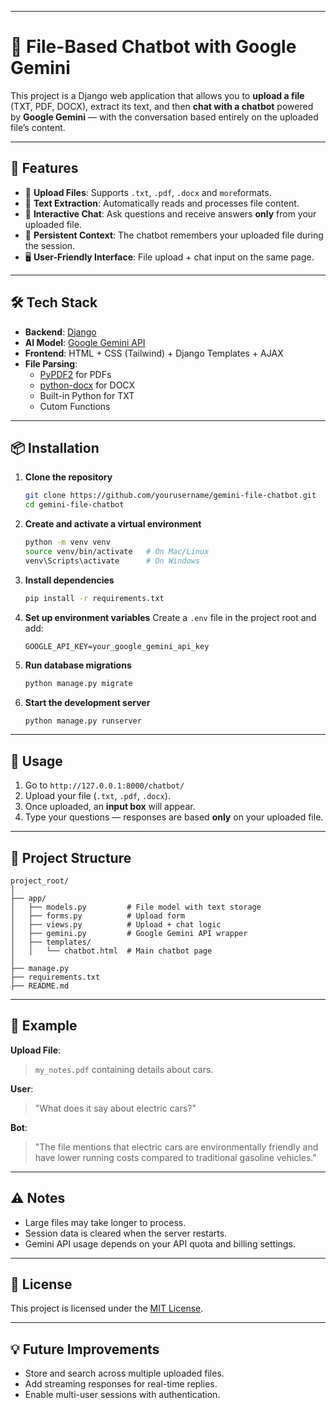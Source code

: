 
---

# 📄 File-Based Chatbot with Google Gemini

This project is a Django web application that allows you to **upload a file** (TXT, PDF, DOCX), extract its text, and then **chat with a chatbot** powered by **Google Gemini** — with the conversation based entirely on the uploaded file’s content.

---

## 🚀 Features

- 📂 **Upload Files**: Supports `.txt`, `.pdf`, `.docx` and `more`formats.
- 🧠 **Text Extraction**: Automatically reads and processes file content.
- 💬 **Interactive Chat**: Ask questions and receive answers **only** from your uploaded file.
- 🔄 **Persistent Context**: The chatbot remembers your uploaded file during the session.
- 🖥 **User-Friendly Interface**: File upload + chat input on the same page.

---

## 🛠️ Tech Stack

- **Backend**: [Django](https://www.djangoproject.com/)
- **AI Model**: [Google Gemini API](https://ai.google.dev)
- **Frontend**: HTML + CSS (Tailwind) + Django Templates + AJAX
- **File Parsing**:
  - [PyPDF2](https://pypi.org/project/PyPDF2/) for PDFs
  - [python-docx](https://pypi.org/project/python-docx/) for DOCX
  - Built-in Python for TXT
  - Cutom Functions
---

## 📦 Installation

1. **Clone the repository**
   ```bash
   git clone https://github.com/yourusername/gemini-file-chatbot.git
   cd gemini-file-chatbot


2. **Create and activate a virtual environment**

   ```bash
   python -m venv venv
   source venv/bin/activate   # On Mac/Linux
   venv\Scripts\activate      # On Windows
   ```

3. **Install dependencies**

   ```bash
   pip install -r requirements.txt
   ```

4. **Set up environment variables**
   Create a `.env` file in the project root and add:

   ```env
   GOOGLE_API_KEY=your_google_gemini_api_key
   ```

5. **Run database migrations**

   ```bash
   python manage.py migrate
   ```

6. **Start the development server**

   ```bash
   python manage.py runserver
   ```

---

## 📄 Usage

1. Go to `http://127.0.0.1:8000/chatbot/`
2. Upload your file (`.txt`, `.pdf`, `.docx`).
3. Once uploaded, an **input box** will appear.
4. Type your questions — responses are based **only** on your uploaded file.

---

## 📂 Project Structure

```
project_root/
│
├── app/
│   ├── models.py         # File model with text storage
│   ├── forms.py          # Upload form
│   ├── views.py          # Upload + chat logic
│   ├── gemini.py         # Google Gemini API wrapper
│   ├── templates/
│   │   └── chatbot.html  # Main chatbot page
│
├── manage.py
├── requirements.txt
├── README.md
```

---

## 📜 Example

**Upload File**:

> `my_notes.pdf` containing details about cars.

**User**:

> "What does it say about electric cars?"

**Bot**:

> "The file mentions that electric cars are environmentally friendly and have lower running costs compared to traditional gasoline vehicles."

---

## ⚠️ Notes

* Large files may take longer to process.
* Session data is cleared when the server restarts.
* Gemini API usage depends on your API quota and billing settings.

---

## 📄 License

This project is licensed under the [MIT License](LICENSE).

---

## 💡 Future Improvements

* Store and search across multiple uploaded files.
* Add streaming responses for real-time replies.
* Enable multi-user sessions with authentication.


